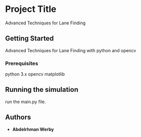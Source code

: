 # Project Title

Advanced Techniques for Lane Finding

## Getting Started

Advanced Techniques for Lane Finding with python and opencv
### Prerequisites

python 3.x
opencv
matplotlib

## Running the simulation

run the main.py file.

## Authors

* **Abdelrhman Werby**
